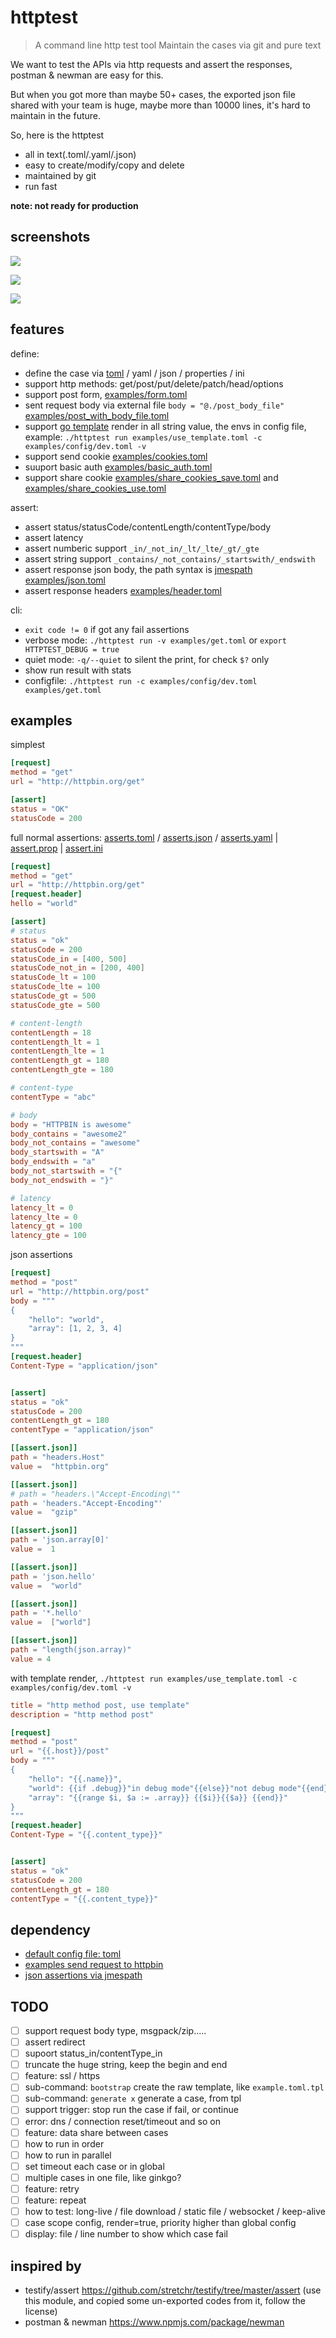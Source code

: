 # httptest

> A command line http test tool
> Maintain the cases via git and pure text

We want to test the APIs via http requests and assert the responses, postman & newman are easy for this.

But when you got more than maybe 50+ cases, the exported json file shared with your team is huge, maybe more than 10000 lines, it's hard to maintain in the future.

So, here is the httptest

- all in text(.toml/.yaml/.json)
- easy to create/modify/copy and delete
- maintained by git
- run fast

**note: not ready for production**

## screenshots


![](./examples/screenshots/run.jpg)

![](./examples/screenshots/run_with_debug.jpg)

![](./examples/screenshots/run_quiet.jpg)

## features

define:
- define the case via [toml](https://toml.io/en/) / yaml / json / properties / ini
- support http methods: get/post/put/delete/patch/head/options
- support post form, [examples/form.toml](./examples/form.toml)
- sent request body via external file `body = "@./post_body_file"` [examples/post_with_body_file.toml](./examples/post_with_body_file.toml)
- support [go template](https://golang.org/pkg/text/template/) render in all string value, the envs in config file, example: `./httptest run examples/use_template.toml -c examples/config/dev.toml -v`
- support send cookie [examples/cookies.toml](./examples/cookies.toml)
- suuport basic auth [examples/basic_auth.toml](./examples/basic_auth.toml)
- support share cookie [examples/share_cookies_save.toml](./examples/share_cookies_save.toml) and [examples/share_cookies_use.toml](./examples/share_cookies_use.toml)

assert:
- assert status/statusCode/contentLength/contentType/body
- assert latency
- assert numberic support `_in/_not_in/_lt/_lte/_gt/_gte`
- assert string support `_contains/_not_contains/_startswith/_endswith`
- assert response json body, the path syntax is [jmespath](https://jmespath.org/tutorial.html) [examples/json.toml](./examples/json.toml)
- assert response headers [examples/header.toml](./examples/header.toml)

cli:
- `exit code != 0` if got any fail assertions
- verbose mode: `./httptest run -v examples/get.toml` or `export HTTPTEST_DEBUG = true`
- quiet mode: `-q/--quiet` to silent the print, for check `$?` only
- show run result with stats
- configfile: `./httptest run -c examples/config/dev.toml examples/get.toml`

## examples

simplest

```toml
[request]
method = "get"
url = "http://httpbin.org/get"

[assert]
status = "OK"
statusCode = 200
```

full normal assertions: [asserts.toml](./examples/asserts.toml) / [asserts.json](./examples/asserts.json) / [asserts.yaml](./examples/asserts.yaml) | [assert.prop](./examples/asserts.prop) | [assert.ini](./examples/asserts.ini)

```toml
[request]
method = "get"
url = "http://httpbin.org/get"
[request.header]
hello = "world"

[assert]
# status
status = "ok"
statusCode = 200
statusCode_in = [400, 500]
statusCode_not_in = [200, 400]
statusCode_lt = 100
statusCode_lte = 100
statusCode_gt = 500
statusCode_gte = 500

# content-length
contentLength = 18
contentLength_lt = 1
contentLength_lte = 1
contentLength_gt = 180
contentLength_gte = 180

# content-type
contentType = "abc"

# body
body = "HTTPBIN is awesome"
body_contains = "awesome2"
body_not_contains = "awesome"
body_startswith = "A"
body_endswith = "a"
body_not_startswith = "{"
body_not_endswith = "}"

# latency
latency_lt = 0
latency_lte = 0
latency_gt = 100
latency_gte = 100
```

json assertions

```toml
[request]
method = "post"
url = "http://httpbin.org/post"
body = """
{
    "hello": "world",
    "array": [1, 2, 3, 4]
}
"""
[request.header]
Content-Type = "application/json"


[assert]
status = "ok"
statusCode = 200
contentLength_gt = 180
contentType = "application/json"

[[assert.json]]
path = "headers.Host"
value =  "httpbin.org"

[[assert.json]]
# path = "headers.\"Accept-Encoding\""
path = 'headers."Accept-Encoding"'
value =  "gzip"

[[assert.json]]
path = 'json.array[0]'
value =  1

[[assert.json]]
path = 'json.hello'
value =  "world"

[[assert.json]]
path = '*.hello'
value =  ["world"]

[[assert.json]]
path = "length(json.array)"
value = 4
```

with template render, `./httptest run examples/use_template.toml -c examples/config/dev.toml -v`

```toml
title = "http method post, use template"
description = "http method post"

[request]
method = "post"
url = "{{.host}}/post"
body = """
{
    "hello": "{{.name}}",
    "world": {{if .debug}}"in debug mode"{{else}}"not debug mode"{{end}},
    "array": "{{range $i, $a := .array}} {{$i}}{{$a}} {{end}}"
}
"""
[request.header]
Content-Type = "{{.content_type}}"


[assert]
status = "ok"
statusCode = 200
contentLength_gt = 180
contentType = "{{.content_type}}"
```

## dependency

- [default config file: toml](https://toml.io/en/)
- [examples send request to httpbin](http://httpbin.org/)
- [json assertions via jmespath](https://jmespath.org/tutorial.html)

## TODO

- [ ] support request body type, msgpack/zip.....
- [ ] assert redirect
- [ ] supoort status_in/contentType_in
- [ ] truncate the huge string, keep the begin and end
- [ ] feature: ssl / https
- [ ] sub-command: `bootstrap` create the raw template, like `example.toml.tpl`
- [ ] sub-command: `generate x` generate a case, from tpl
- [ ] support trigger: stop run the case if fail, or continue
- [ ] error: dns / connection reset/timeout and so on
- [ ] feature: data share between cases
- [ ] how to run in order
- [ ] how to run in parallel
- [ ] set timeout each case or in global
- [ ] multiple cases in one file, like ginkgo?
- [ ] feature: retry
- [ ] feature: repeat
- [ ] how to test: long-live / file download / static file / websocket / keep-alive
- [ ] case scope config, render=true, priority higher than global config
- [ ] display: file / line number to show which case fail

## inspired by

- testify/assert https://github.com/stretchr/testify/tree/master/assert (use this module, and copied some un-exported codes from it, follow the license)
- postman & newman https://www.npmjs.com/package/newman
